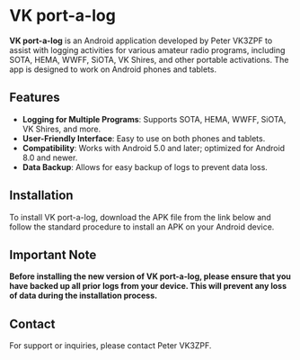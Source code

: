# VK port-a-log

**VK port-a-log** is an Android application developed by Peter VK3ZPF to assist with logging activities for various amateur radio programs, including SOTA, HEMA, WWFF, SiOTA, VK Shires, and other portable activations. The app is designed to work on Android phones and tablets.

## Features

- **Logging for Multiple Programs**: Supports SOTA, HEMA, WWFF, SiOTA, VK Shires, and more.
- **User-Friendly Interface**: Easy to use on both phones and tablets.
- **Compatibility**: Works with Android 5.0 and later; optimized for Android 8.0 and newer.
- **Data Backup**: Allows for easy backup of logs to prevent data loss.

## Installation

To install VK port-a-log, download the APK file from the link below and follow the standard procedure to install an APK on your Android device.

## Important Note

**Before installing the new version of VK port-a-log, please ensure that you have backed up all prior logs from your device. This will prevent any loss of data during the installation process.**

## Contact

For support or inquiries, please contact Peter VK3ZPF.
